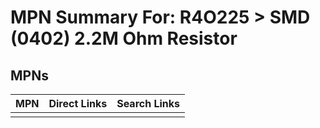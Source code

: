 



# MPN Summary For: R4O225 > SMD (0402) 2.2M Ohm Resistor

## MPNs
  

|MPN|Direct Links|Search Links|
| :--- | :--- | :--- |
||||
